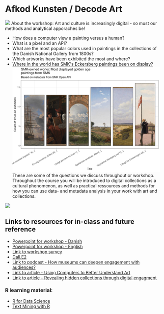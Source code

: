 # Afkod Kunsten / Decode Art

![](./graphics/a_ancher_girl_interior_pixel_color.png)
About the workshop: 
Art and culture is increasingly digital - so must our methods and analytical apporaches be! 

* How does a computer view a painting versus a human? 
* What is a pixel and an API?
* What are the most popular colors used in paintings in the collections of the Danish National Gallery from 1800s?
* Which artworks have been exhibited the most and where? 
* [Where in the world has SMK's Eckersberg paintings been on display?](https://library.au.dk/fileadmin/www.nobel.bibliotek.au.dk/LibLab/files/r-markdown/eckersberg.html)
![](./graphics/number_of_exhibitions_male.png)  
These are some of the questions we discuss throughout or workshop. Throughout the course you will be introduced to digital collections as a cultural phenomenon, as well as practical ressources and methods for how you can use data- and metadata analysis in your work with art and collections.   

![](./graphics/comparing_lundbye_koebke.png)


## Links to resources for in-class and future reference
* [Powerpoint for workshop - Danish](./powerpoints/Afkod%20Kunsten%20PP.pdf)
* [Powerpoint for workshop - English](./powerpoints/Decode%20Art%20PP.pdf)
* [Link to workshop survey](https://www.survey-xact.dk/LinkCollector?key=UADDX2NWLPCN)
* [Dall.E2](https://openai.com/dall-e-2/) 
* [Link to podcast - How museums can deepen engagement with audiences?](https://www.theheritagelab.in/museum-digital-audience-engagement/)
* [Link to article - Using Computers to Better Understand Art](https://theconversation.com/using-computers-to-better-understand-art-56887)
* [Link to article - Revealing hidden collections through digital engagment](https://www.culturehive.co.uk/resources/revealing-hidden-collections-through-digital-engagement/)

### R learning material:
* [R for Data Science](https://r4ds.had.co.nz)
* [Text Mining with R](https://www.tidytextmining.com)
